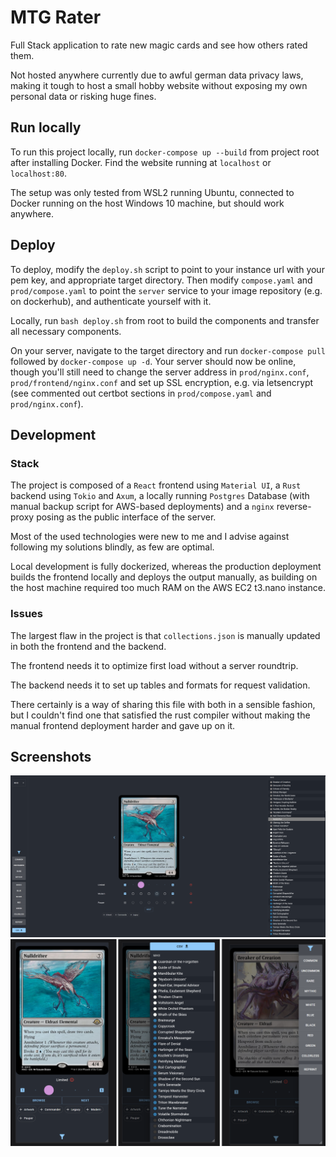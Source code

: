 # MTG Rater

Full Stack application to rate new magic cards and see how others rated them.

Not hosted anywhere currently due to awful german data privacy laws, making it tough to host a small hobby website without exposing my own personal data or risking huge fines.

## Run locally

To run this project locally, run `docker-compose up --build` from project root after installing Docker. Find the website running at `localhost` or `localhost:80`.

The setup was only tested from WSL2 running Ubuntu, connected to Docker running on the host Windows 10 machine, but should work anywhere.

## Deploy

To deploy, modify the `deploy.sh` script to point to your instance url with your pem key, and appropriate target directory. Then modify `compose.yaml` and `prod/compose.yaml` to point the `server` service to your image repository (e.g. on dockerhub), and authenticate yourself with it. 

Locally, run `bash deploy.sh` from root to build the components and transfer all necessary components.

On your server, navigate to the target directory and run `docker-compose pull` followed by `docker-compose up -d`. Your server should now be online, though you'll still need to change the server address in `prod/nginx.conf`, `prod/frontend/nginx.conf` and set up SSL encryption, e.g. via letsencrypt (see commented out certbot sections in `prod/compose.yaml` and `prod/nginx.conf`).

## Development

### Stack

The project is composed of a `React` frontend using `Material UI`, a `Rust` backend using `Tokio` and `Axum`, a locally running `Postgres` Database (with manual backup script for AWS-based deployments) and a `nginx` reverse-proxy posing as the public interface of the server.

Most of the used technologies were new to me and I advise against following my solutions blindly, as few are optimal.

Local development is fully dockerized, whereas the production deployment builds the frontend locally and deploys the output manually, as building on the host machine required too much RAM on the AWS EC2 t3.nano instance.

### Issues

The largest flaw in the project is that `collections.json` is manually updated in both the frontend and the backend.

The frontend needs it to optimize first load without a server roundtrip.

The backend needs it to set up tables and formats for request validation.

There certainly is a way of sharing this file with both in a sensible fashion, but I couldn't find one that satisfied the rust compiler without making the manual frontend deployment harder and gave up on it.

## Screenshots

![Desktop Screenshot](/screenshots/desktop.png?raw=true "Desktop Screenshot")
![Mobile Screenshot](/screenshots/mobile.png?raw=true "Mobile Screenshot")
